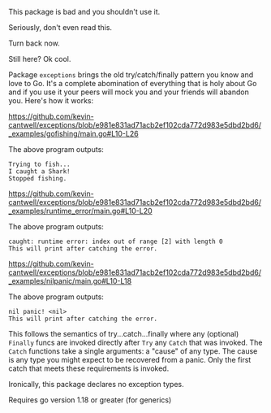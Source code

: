 This package is bad and you shouldn't use it.

Seriously, don't even read this.

Turn back now.

Still here? Ok cool. 

Package `exceptions` brings the old try/catch/finally pattern you know and love to Go. It's a complete abomination of everything that is holy about Go and if you use it your peers will mock you and your friends will abandon you. Here's how it works:

https://github.com/kevin-cantwell/exceptions/blob/e981e831ad71acb2ef102cda772d983e5dbd2bd6/_examples/gofishing/main.go#L10-L26

The above program outputs:
```
Trying to fish...
I caught a Shark!
Stopped fishing.
```

https://github.com/kevin-cantwell/exceptions/blob/e981e831ad71acb2ef102cda772d983e5dbd2bd6/_examples/runtime_error/main.go#L10-L20

The above program outputs:
```
caught: runtime error: index out of range [2] with length 0
This will print after catching the error.
```

https://github.com/kevin-cantwell/exceptions/blob/e981e831ad71acb2ef102cda772d983e5dbd2bd6/_examples/nilpanic/main.go#L10-L18

The above program outputs:
```
nil panic! <nil>
This will print after catching the error.
```

This follows the semantics of try...catch...finally where any (optional) `Finally` funcs are invoked directly after `Try` any `Catch` that was invoked. The `Catch` functions take a single arguments: a "cause" of any type. The cause is any type you might expect to be recovered from a panic. Only the first catch that meets these requirements is invoked.

Ironically, this package declares no exception types.

Requires go version 1.18 or greater (for generics)
